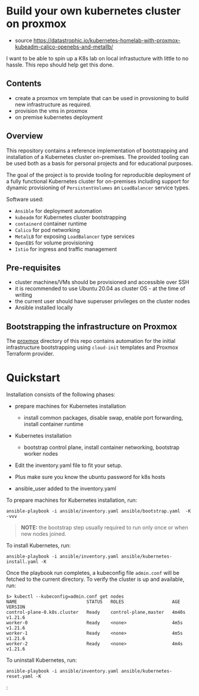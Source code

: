 # Build your own kubernetes cluster on proxmox

- source https://datastrophic.io/kubernetes-homelab-with-proxmox-kubeadm-calico-openebs-and-metallb/

I want to be able to spin up a K8s lab on local infrastucture with little to no hassle. This repo should help get this done. 

## Contents 
- create a proxmox vm template that can be used in provsioning to build new infrastructure as required. 
- provision the vms in proxmox
- on premise kubernetes deployment 

## Overview
This repository contains a reference implementation of bootstrapping and installation
of a Kubernetes cluster on-premises. The provided tooling can be used both as a basis
for personal projects and for educational purposes.

The goal of the project is to provide tooling for reproducible deployment of a fully
functional Kubernetes cluster for on-premises including support for dynamic
provisioning of `PersistentVolumes` an `LoadBalancer` service types.

Software used:
* `Ansible` for deployment automation
* `kubeadm` for Kubernetes cluster bootstrapping
* `containerd` container runtime
* `Calico` for pod networking
* `MetalLB` for exposing `LoadBalancer` type services
* `OpenEBS` for volume provisioning
* `Istio` for ingress and traffic management 

## Pre-requisites
* cluster machines/VMs should be provisioned and accessible over SSH
* it is recommended to use Ubuntu 20.04 as cluster OS - at the time of writing
* the current user should have superuser privileges on the cluster nodes
* Ansible installed locally

## Bootstrapping the infrastructure on Proxmox
The [proxmox](proxmox) directory of this repo contains automation for the initial
infrastructure bootstrapping using `cloud-init` templates and Proxmox Terraform provider.

# Quickstart
Installation consists of the following phases:
* prepare machines for Kubernetes installation
  * install common packages, disable swap, enable port forwarding, install container runtime
* Kubernetes installation
  * bootstrap control plane, install container networking, bootstrap worker nodes

* Edit the inventory.yaml file to fit your setup. 
* Plus make sure you know the ubuntu password for k8s hosts
* ansible_user added to the inventory.yaml

To prepare machines for Kubernetes installation, run:
```
ansible-playbook -i ansible/inventory.yaml ansible/bootstrap.yaml  -K -vvv
```
> **NOTE:** the bootstrap step usually required to run only once or when new nodes joined.

To install Kubernetes, run:
```
ansible-playbook -i ansible/inventory.yaml ansible/kubernetes-install.yaml -K
```
Once the playbook run completes, a kubeconfig file `admin.conf` will be fetched to the current directory. To verify
the cluster is up and available, run:
```
$> kubectl --kubeconfig=admin.conf get nodes
NAME                          STATUS   ROLES                  AGE     VERSION
control-plane-0.k8s.cluster   Ready    control-plane,master   4m40s   v1.21.6
worker-0                      Ready    <none>                 4m5s    v1.21.6
worker-1                      Ready    <none>                 4m5s    v1.21.6
worker-2                      Ready    <none>                 4m4s    v1.21.6
```
To uninstall Kubernetes, run:
```
ansible-playbook -i ansible/inventory.yaml ansible/kubernetes-reset.yaml -K
```

:
